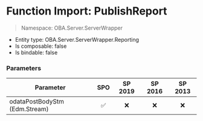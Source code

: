 # Function Import: PublishReport

> Namespace: OBA.Server.ServerWrapper

- Entity type: OBA.Server.ServerWrapper.Reporting
- Is composable: false
- Is bindable: false

### Parameters

Parameter | SPO | SP 2019 | SP 2016 | SP 2013
----------|:---:|:-------:|:-------:|:-------:
odataPostBodyStm (Edm.Stream) | ✅ | ❌ | ❌ | ❌